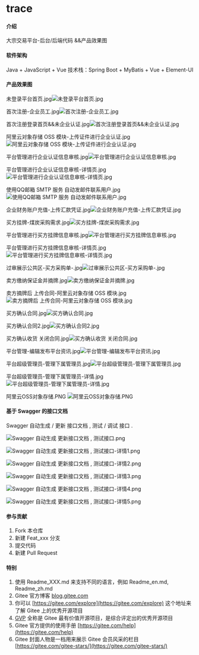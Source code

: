 # trace

#### 介绍
大宗交易平台-后台/后端代码 &&产品效果图

#### 软件架构
Java + JavaScript + Vue
技术栈：Spring Boot + MyBatis + Vue + Element-UI

#### 产品效果图

未登录平台首页.jpg![未登录平台首页.jpg](https://gitee.com/Another_cfx/trace/raw/93df1af70ca083443ee23794c5ad31beec37da08/%E6%95%88%E6%9E%9C%E5%9B%BE-%E4%B8%BB%E9%A1%B5%E9%85%8D%E5%9B%BE/%E6%9C%AA%E7%99%BB%E5%BD%95%E9%A6%96%E9%A1%B5.jpg)



首次注册-企业员工.jpg![首次注册-企业员工.jpg](https://gitee.com/Another_cfx/trace/raw/93df1af70ca083443ee23794c5ad31beec37da08/%E6%95%88%E6%9E%9C%E5%9B%BE-%E4%B8%BB%E9%A1%B5%E9%85%8D%E5%9B%BE/%E9%A6%96%E6%AC%A1%E6%B3%A8%E5%86%8C-%E4%BC%81%E4%B8%9A%E5%91%98%E5%B7%A5.jpg)



首次注册登录首页&&未企业认证.jpg![首次注册登录首页&&未企业认证.jpg](https://gitee.com/Another_cfx/trace/raw/93df1af70ca083443ee23794c5ad31beec37da08/%E6%95%88%E6%9E%9C%E5%9B%BE-%E4%B8%BB%E9%A1%B5%E9%85%8D%E5%9B%BE/%E9%A6%96%E6%AC%A1%E6%B3%A8%E5%86%8C%E7%99%BB%E5%BD%95%E9%A6%96%E9%A1%B5&&%E6%9C%AA%E4%BC%81%E4%B8%9A%E8%AE%A4%E8%AF%81.jpg)



阿里云对象存储 OSS 模块-上传证件进行企业认证.jpg![阿里云对象存储 OSS 模块-上传证件进行企业认证.jpg](https://gitee.com/Another_cfx/trace/raw/93df1af70ca083443ee23794c5ad31beec37da08/%E6%95%88%E6%9E%9C%E5%9B%BE-%E4%B8%BB%E9%A1%B5%E9%85%8D%E5%9B%BE/%E9%98%BF%E9%87%8C%E4%BA%91%E5%AF%B9%E8%B1%A1%E5%AD%98%E5%82%A8%20OSS%20%E6%A8%A1%E5%9D%97-%E4%B8%8A%E4%BC%A0%E8%AF%81%E4%BB%B6%E8%BF%9B%E8%A1%8C%E4%BC%81%E4%B8%9A%E8%AE%A4%E8%AF%81.jpg)



平台管理进行企业认证信息审核.jpg![平台管理进行企业认证信息审核.jpg](https://gitee.com/Another_cfx/trace/raw/93df1af70ca083443ee23794c5ad31beec37da08/%E6%95%88%E6%9E%9C%E5%9B%BE-%E4%B8%BB%E9%A1%B5%E9%85%8D%E5%9B%BE/%E5%B9%B3%E5%8F%B0%E7%AE%A1%E7%90%86%E8%BF%9B%E8%A1%8C%E4%BC%81%E4%B8%9A%E8%AE%A4%E8%AF%81%E4%BF%A1%E6%81%AF%E5%AE%A1%E6%A0%B8.jpg)



平台管理进行企业认证信息审核-详情页.jpg![平台管理进行企业认证信息审核-详情页.jpg](https://gitee.com/Another_cfx/trace/raw/93df1af70ca083443ee23794c5ad31beec37da08/%E6%95%88%E6%9E%9C%E5%9B%BE-%E4%B8%BB%E9%A1%B5%E9%85%8D%E5%9B%BE/%E5%B9%B3%E5%8F%B0%E7%AE%A1%E7%90%86%E8%BF%9B%E8%A1%8C%E4%BC%81%E4%B8%9A%E8%AE%A4%E8%AF%81%E4%BF%A1%E6%81%AF%E5%AE%A1%E6%A0%B8-%E8%AF%A6%E6%83%85%E9%A1%B5.jpg)



使用QQ邮箱 SMTP 服务 自动发邮件联系用户.jpg![使用QQ邮箱 SMTP 服务 自动发邮件联系用户.jpg](https://gitee.com/Another_cfx/trace/raw/93df1af70ca083443ee23794c5ad31beec37da08/%E6%95%88%E6%9E%9C%E5%9B%BE-%E4%B8%BB%E9%A1%B5%E9%85%8D%E5%9B%BE/%E4%BD%BF%E7%94%A8QQ%E9%82%AE%E7%AE%B1%20SMTP%20%E6%9C%8D%E5%8A%A1%20%E8%87%AA%E5%8A%A8%E5%8F%91%E9%82%AE%E4%BB%B6%E8%81%94%E7%B3%BB%E7%94%A8%E6%88%B7.jpg)



企业财务账户充值-上传汇款凭证.jpg![企业财务账户充值-上传汇款凭证.jpg](https://gitee.com/Another_cfx/trace/raw/93df1af70ca083443ee23794c5ad31beec37da08/%E6%95%88%E6%9E%9C%E5%9B%BE-%E4%B8%BB%E9%A1%B5%E9%85%8D%E5%9B%BE/%E4%BC%81%E4%B8%9A%E8%B4%A2%E5%8A%A1%E8%B4%A6%E6%88%B7%E5%85%85%E5%80%BC-%E4%B8%8A%E4%BC%A0%E6%B1%87%E6%AC%BE%E5%87%AD%E8%AF%81.jpg)



买方挂牌-煤炭采购需求.jpg![买方挂牌-煤炭采购需求.jpg](https://gitee.com/Another_cfx/trace/raw/93df1af70ca083443ee23794c5ad31beec37da08/%E6%95%88%E6%9E%9C%E5%9B%BE-%E4%B8%BB%E9%A1%B5%E9%85%8D%E5%9B%BE/%E4%B9%B0%E6%96%B9%E6%8C%82%E7%89%8C-%E7%85%A4%E7%82%AD%E9%87%87%E8%B4%AD%E9%9C%80%E6%B1%82.jpg)



平台管理进行买方挂牌信息审核.jpg![平台管理进行买方挂牌信息审核.jpg](https://gitee.com/Another_cfx/trace/raw/93df1af70ca083443ee23794c5ad31beec37da08/%E6%95%88%E6%9E%9C%E5%9B%BE-%E4%B8%BB%E9%A1%B5%E9%85%8D%E5%9B%BE/%E5%B9%B3%E5%8F%B0%E7%AE%A1%E7%90%86%E8%BF%9B%E8%A1%8C%E4%B9%B0%E6%96%B9%E6%8C%82%E7%89%8C%E4%BF%A1%E6%81%AF%E5%AE%A1%E6%A0%B8.jpg)



平台管理进行买方挂牌信息审核-详情页.jpg![平台管理进行买方挂牌信息审核-详情页.jpg](https://gitee.com/Another_cfx/trace/raw/93df1af70ca083443ee23794c5ad31beec37da08/%E6%95%88%E6%9E%9C%E5%9B%BE-%E4%B8%BB%E9%A1%B5%E9%85%8D%E5%9B%BE/%E5%B9%B3%E5%8F%B0%E7%AE%A1%E7%90%86%E8%BF%9B%E8%A1%8C%E4%B9%B0%E6%96%B9%E6%8C%82%E7%89%8C%E4%BF%A1%E6%81%AF%E5%AE%A1%E6%A0%B8-%E8%AF%A6%E6%83%85%E9%A1%B5.jpg)



过审展示公共区-买方采购单-.jpg![过审展示公共区-买方采购单-.jpg](https://gitee.com/Another_cfx/trace/raw/93df1af70ca083443ee23794c5ad31beec37da08/%E6%95%88%E6%9E%9C%E5%9B%BE-%E4%B8%BB%E9%A1%B5%E9%85%8D%E5%9B%BE/%E8%BF%87%E5%AE%A1%E5%B1%95%E7%A4%BA%E5%85%AC%E5%85%B1%E5%8C%BA-%E4%B9%B0%E6%96%B9%E9%87%87%E8%B4%AD%E5%8D%95-.jpg)



卖方缴纳保证金并摘牌.jpg![卖方缴纳保证金并摘牌.jpg](https://gitee.com/Another_cfx/trace/raw/93df1af70ca083443ee23794c5ad31beec37da08/%E6%95%88%E6%9E%9C%E5%9B%BE-%E4%B8%BB%E9%A1%B5%E9%85%8D%E5%9B%BE/%E5%8D%96%E6%96%B9%E7%BC%B4%E7%BA%B3%E4%BF%9D%E8%AF%81%E9%87%91%E5%B9%B6%E6%91%98%E7%89%8C.jpg)



卖方摘牌后 上传合同-阿里云对象存储 OSS 模块.jpg![卖方摘牌后 上传合同-阿里云对象存储 OSS 模块.jpg](https://gitee.com/Another_cfx/trace/raw/93df1af70ca083443ee23794c5ad31beec37da08/%E6%95%88%E6%9E%9C%E5%9B%BE-%E4%B8%BB%E9%A1%B5%E9%85%8D%E5%9B%BE/%E5%8D%96%E6%96%B9%E6%91%98%E7%89%8C%E5%90%8E%20%E4%B8%8A%E4%BC%A0%E5%90%88%E5%90%8C-%E9%98%BF%E9%87%8C%E4%BA%91%E5%AF%B9%E8%B1%A1%E5%AD%98%E5%82%A8%20OSS%20%E6%A8%A1%E5%9D%97.jpg)



买方确认合同.jpg![买方确认合同.jpg](https://gitee.com/Another_cfx/trace/raw/93df1af70ca083443ee23794c5ad31beec37da08/%E6%95%88%E6%9E%9C%E5%9B%BE-%E4%B8%BB%E9%A1%B5%E9%85%8D%E5%9B%BE/%E4%B9%B0%E6%96%B9%E7%A1%AE%E8%AE%A4%E5%90%88%E5%90%8C.jpg)



买方确认合同2.jpg![买方确认合同2.jpg](https://gitee.com/Another_cfx/trace/raw/93df1af70ca083443ee23794c5ad31beec37da08/%E6%95%88%E6%9E%9C%E5%9B%BE-%E4%B8%BB%E9%A1%B5%E9%85%8D%E5%9B%BE/%E4%B9%B0%E6%96%B9%E7%A1%AE%E8%AE%A4%E5%90%88%E5%90%8C2.jpg)



买方确认收货 关闭合同.jpg![买方确认收货 关闭合同.jpg](https://gitee.com/Another_cfx/trace/raw/93df1af70ca083443ee23794c5ad31beec37da08/%E6%95%88%E6%9E%9C%E5%9B%BE-%E4%B8%BB%E9%A1%B5%E9%85%8D%E5%9B%BE/%E4%B9%B0%E6%96%B9%E7%A1%AE%E8%AE%A4%E6%94%B6%E8%B4%A7%20%E5%85%B3%E9%97%AD%E5%90%88%E5%90%8C.jpg)



平台管理-编辑发布平台资讯.jpg![平台管理-编辑发布平台资讯.jpg](https://gitee.com/Another_cfx/trace/raw/93df1af70ca083443ee23794c5ad31beec37da08/%E6%95%88%E6%9E%9C%E5%9B%BE-%E4%B8%BB%E9%A1%B5%E9%85%8D%E5%9B%BE/%E5%B9%B3%E5%8F%B0%E7%AE%A1%E7%90%86-%E7%BC%96%E8%BE%91%E5%8F%91%E5%B8%83%E5%B9%B3%E5%8F%B0%E8%B5%84%E8%AE%AF.jpg)



平台超级管理员-管理下属管理员.jpg![平台超级管理员-管理下属管理员.jpg](https://gitee.com/Another_cfx/trace/raw/93df1af70ca083443ee23794c5ad31beec37da08/%E6%95%88%E6%9E%9C%E5%9B%BE-%E4%B8%BB%E9%A1%B5%E9%85%8D%E5%9B%BE/%E5%B9%B3%E5%8F%B0%E8%B6%85%E7%BA%A7%E7%AE%A1%E7%90%86%E5%91%98-%E7%AE%A1%E7%90%86%E4%B8%8B%E5%B1%9E%E7%AE%A1%E7%90%86%E5%91%98.jpg)



平台超级管理员-管理下属管理员-详情.jpg![平台超级管理员-管理下属管理员-详情.jpg](https://gitee.com/Another_cfx/trace/raw/93df1af70ca083443ee23794c5ad31beec37da08/%E6%95%88%E6%9E%9C%E5%9B%BE-%E4%B8%BB%E9%A1%B5%E9%85%8D%E5%9B%BE/%E5%B9%B3%E5%8F%B0%E8%B6%85%E7%BA%A7%E7%AE%A1%E7%90%86%E5%91%98-%E7%AE%A1%E7%90%86%E4%B8%8B%E5%B1%9E%E7%AE%A1%E7%90%86%E5%91%98-%E8%AF%A6%E6%83%85.jpg)



阿里云OSS对象存储.PNG ![阿里云OSS对象存储.PNG](https://gitee.com/Another_cfx/trace/raw/93df1af70ca083443ee23794c5ad31beec37da08/%E6%95%88%E6%9E%9C%E5%9B%BE-%E4%B8%BB%E9%A1%B5%E9%85%8D%E5%9B%BE/%E9%98%BF%E9%87%8C%E4%BA%91OSS%E5%AF%B9%E8%B1%A1%E5%AD%98%E5%82%A8.PNG)


#### 基于 Swagger 的接口文档

Swagger 自动生成 / 更新  接口文档 , 测试 / 调试 接口 .

![Swagger 自动生成 更新接口文档 , 测试接口.png](https://gitee.com/Another_cfx/trace/raw/93df1af70ca083443ee23794c5ad31beec37da08/%E6%95%88%E6%9E%9C%E5%9B%BE-%E4%B8%BB%E9%A1%B5%E9%85%8D%E5%9B%BE/Swagger%20%E8%87%AA%E5%8A%A8%E7%94%9F%E6%88%90%20%E6%9B%B4%E6%96%B0%E6%8E%A5%E5%8F%A3%E6%96%87%E6%A1%A3%20,%20%E6%B5%8B%E8%AF%95%E6%8E%A5%E5%8F%A3.png)



![Swagger 自动生成 更新接口文档 , 测试接口-详情1.png](https://gitee.com/Another_cfx/trace/raw/93df1af70ca083443ee23794c5ad31beec37da08/%E6%95%88%E6%9E%9C%E5%9B%BE-%E4%B8%BB%E9%A1%B5%E9%85%8D%E5%9B%BE/Swagger%20%E8%87%AA%E5%8A%A8%E7%94%9F%E6%88%90%20%E6%9B%B4%E6%96%B0%E6%8E%A5%E5%8F%A3%E6%96%87%E6%A1%A3%20,%20%E6%B5%8B%E8%AF%95%E6%8E%A5%E5%8F%A3-%E8%AF%A6%E6%83%851.png)



![Swagger 自动生成 更新接口文档 , 测试接口-详情2.png](https://gitee.com/Another_cfx/trace/raw/93df1af70ca083443ee23794c5ad31beec37da08/%E6%95%88%E6%9E%9C%E5%9B%BE-%E4%B8%BB%E9%A1%B5%E9%85%8D%E5%9B%BE/Swagger%20%E8%87%AA%E5%8A%A8%E7%94%9F%E6%88%90%20%E6%9B%B4%E6%96%B0%E6%8E%A5%E5%8F%A3%E6%96%87%E6%A1%A3%20,%20%E6%B5%8B%E8%AF%95%E6%8E%A5%E5%8F%A3-%E8%AF%A6%E6%83%852.png)



![Swagger 自动生成 更新接口文档 , 测试接口-详情3.png](https://gitee.com/Another_cfx/trace/raw/93df1af70ca083443ee23794c5ad31beec37da08/%E6%95%88%E6%9E%9C%E5%9B%BE-%E4%B8%BB%E9%A1%B5%E9%85%8D%E5%9B%BE/Swagger%20%E8%87%AA%E5%8A%A8%E7%94%9F%E6%88%90%20%E6%9B%B4%E6%96%B0%E6%8E%A5%E5%8F%A3%E6%96%87%E6%A1%A3%20,%20%E6%B5%8B%E8%AF%95%E6%8E%A5%E5%8F%A3-%E8%AF%A6%E6%83%853.png)



![Swagger 自动生成 更新接口文档 , 测试接口-详情4.png](https://gitee.com/Another_cfx/trace/raw/93df1af70ca083443ee23794c5ad31beec37da08/%E6%95%88%E6%9E%9C%E5%9B%BE-%E4%B8%BB%E9%A1%B5%E9%85%8D%E5%9B%BE/Swagger%20%E8%87%AA%E5%8A%A8%E7%94%9F%E6%88%90%20%E6%9B%B4%E6%96%B0%E6%8E%A5%E5%8F%A3%E6%96%87%E6%A1%A3%20,%20%E6%B5%8B%E8%AF%95%E6%8E%A5%E5%8F%A3-%E8%AF%A6%E6%83%854.png)



![Swagger 自动生成 更新接口文档 , 测试接口-详情5.png](https://gitee.com/Another_cfx/trace/raw/93df1af70ca083443ee23794c5ad31beec37da08/%E6%95%88%E6%9E%9C%E5%9B%BE-%E4%B8%BB%E9%A1%B5%E9%85%8D%E5%9B%BE/Swagger%20%E8%87%AA%E5%8A%A8%E7%94%9F%E6%88%90%20%E6%9B%B4%E6%96%B0%E6%8E%A5%E5%8F%A3%E6%96%87%E6%A1%A3%20,%20%E6%B5%8B%E8%AF%95%E6%8E%A5%E5%8F%A3-%E8%AF%A6%E6%83%855.png)









 	








#### 参与贡献

1.  Fork 本仓库
2.  新建 Feat_xxx 分支
3.  提交代码
4.  新建 Pull Request


#### 特别

1.  使用 Readme\_XXX.md 来支持不同的语言，例如 Readme\_en.md, Readme\_zh.md
2.  Gitee 官方博客 [blog.gitee.com](https://blog.gitee.com)
3.  你可以 [https://gitee.com/explore](https://gitee.com/explore) 这个地址来了解 Gitee 上的优秀开源项目
4.  [GVP](https://gitee.com/gvp) 全称是 Gitee 最有价值开源项目，是综合评定出的优秀开源项目
5.  Gitee 官方提供的使用手册 [https://gitee.com/help](https://gitee.com/help)
6.  Gitee 封面人物是一档用来展示 Gitee 会员风采的栏目 [https://gitee.com/gitee-stars/](https://gitee.com/gitee-stars/)
